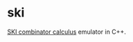 # ski

[SKI combinator calculus](https://en.wikipedia.org/wiki/SKI_combinator_calculus) emulator in C++.